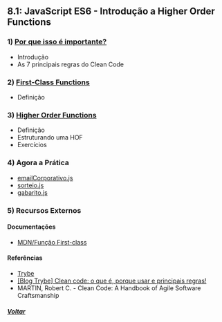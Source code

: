 ## 8.1: JavaScript ES6 - Introdução a Higher Order Functions

### 1) [Por que isso é importante?](Z-conteudo-recursos/por-que-isso-importante.md#por-que-isso-é-importante)
- Introdução
- As 7 principais regras do Clean Code

### 2) [First-Class Functions](Z-conteudo-recursos/first-class-functions.md#first-class-functions)
- Definição

### 3) [Higher Order Functions](Z-conteudo-recursos/higher-order-functions.md#higher-order-functions)
- Definição
- Estruturando uma HOF
- Exercícios

### 4) Agora a Prática
- [emailCorporativo.js](X-agora-a-pratica/emailCorporativo.js)
- [sorteio.js](X-agora-a-pratica/sorteio.js)
- [gabarito.js](X-agora-a-pratica/gabarito.js)

### 5) Recursos Externos

#### Documentações
- [MDN/Função First-class](https://developer.mozilla.org/pt-BR/docs/Glossary/First-class_Function)

#### Referências
- [Trybe](https://www.betrybe.com/)
- [[Blog Trybe] Clean code: o que é, porque usar e principais regras!](https://blog.betrybe.com/tecnologia/clean-code/)
- MARTIN, Robert C. - Clean Code: A Handbook of Agile Software Craftsmanship

##### [Voltar](https://github.com/nnnnadia/trybe-exercicios#bloco-8-higher-order-functions-do-javascript-es6)
